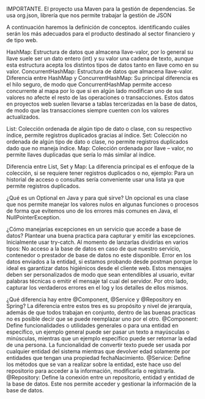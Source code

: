 IMPORTANTE.
El proyecto usa Maven para la gestión de dependencias.
Se usa org.json, librería que nos permite trabajar la gestión de JSON

A continuación haremos la definición de conceptos.
identificando cuáles serán los más adecuados para el producto destinado al sector financiero y de tipo web.

HashMap:  Estructura de datos que almacena llave-valor, por lo general su llave suele ser un dato entero (int) y su valor una cadena de texto, aunque esta estructura acepta los distintos tipos de datos tanto en llave como en su valor.
ConcurrentHashMap:  Estructura de datos que almacena llave-valor.
Diferencia entre HashMap y ConcurrentHashMap:   Su principal diferencia es el hilo seguro, de modo que ConcurrentHashMap permite acceso concurrente al mapa por lo que si en algún lado modifican uno de sus valores no afecte el resto de las operaciones o transacciones.
Estos datos en proyectos web suelen llevarse a tablas tercerizadas en la base de datos, de modo que las transacciones siempre cuenten con los valores actualizados.

List: Colección ordenada de algún tipo de dato o clase, con su respectivo índice, permite registros duplicados gracias al índice.
Set: Colección no ordenada de algún tipo de dato o clase, no permite registros duplicados dado que no maneja índice.
Map:  Colección ordenada por llave – valor, no permite llaves duplicadas que sería lo más similar al índice.

Diferencia entre List, Set y Map: La diferencia principal es el enfoque de la colección, si se requiere tener registros duplicados o no, ejemplo:
Para un historial de acceso o consultas sería conveniente usar una lista ya que permite registros duplicados.

¿Qué es un Optional en Java y para qué sirve?
Un opcional es una clase que nos permite manejar los valores nulos en algunas funciones o procesos de forma que evitemos uno de los errores más comunes en Java, el NullPointerException.

¿Cómo manejarías excepciones en un servicio que accede a base de datos?
Plantear una buena practica para capturar y emitir las excepciones. Inicialmente usar try-catch. Al momento de lanzarlas dividirlas en varios tipos:
No acceso a la base de datos en caso de que nuestro servicio, contenedor o prestador de base de datos no este disponible.
Error en los datos enviados a la entidad, si estamos probando desde postman porque lo ideal es garantizar datos higiénicos desde el cliente web.
Estos mensajes deben ser personalizados de modo que sean entendibles al usuario, evitar palabras técnicas o emitir el mensaje tal cual del servidor.
Por otro lado, capturar los verdaderos errores en el log y los detalles de ellos mismos.

¿Qué diferencia hay entre @Component, @Service y @Repository en Spring?
La diferencia entre estos tres es su propósito y nivel de jerarquía, además de que todos trabajan en conjunto, dentro de las buenas practicas no es posible decir que se puede reemplazar uno por el otro.
@Component: Define funcionalidades o utilidades generales o para una entidad en específico, un ejemplo general puede ser pasar un texto a mayúsculas o minúsculas, mientras que un ejemplo específico puede ser retornar la edad de una persona.
La funcionalidad de convertir texto puede ser usada por cualquier entidad del sistema mientras que devolver edad solamente por entidades que tengan una propiedad fechaNacimiento.
@Service: Define los métodos que se van a realizar sobre la entidad, este hace uso del repositorio para acceder a la información, modificarla o registrarla.
@Repository: Define la conexión entre un repositorio, entidad y entidad de la base de datos. Este nos permite acceder y gestionar la información de la base de datos.  
